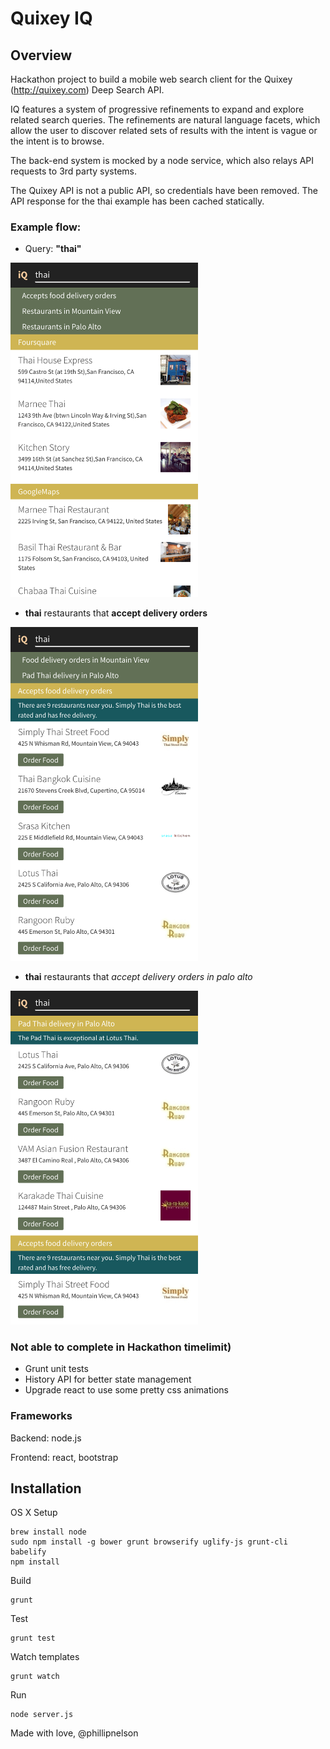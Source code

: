 # Quixey IQ


## Overview

Hackathon project to build a mobile web search client for the Quixey (http://quixey.com) Deep Search API.

IQ features a system of progressive refinements to expand and explore related search queries. The refinements are natural language facets, which allow the user to discover related sets of results with the intent is vague or the intent is to browse.

The back-end system is mocked by a node service, which also relays API requests to 3rd party systems.

The Quixey API is not a public API, so credentials have been removed. The API response for the thai example has been cached statically.

### Example flow:

- Query: **"thai"**

<img src="./screenshots/thai.png" width="300px" />

- **thai** restaurants that **accept delivery orders**

<img src="./screenshots/thai-delivery.png" width="300px" />

- **thai** restaurants that **accept delivery orders* in *palo alto**

<img src="./screenshots/thai-delivery-palo-alto.png" width="300px"  />


### Not able to complete in Hackathon timelimit)

- Grunt unit tests
- History API for better state management
- Upgrade react to use some pretty css animations

### Frameworks

Backend: node.js

Frontend: react, bootstrap



## Installation


OS X Setup

```
brew install node
sudo npm install -g bower grunt browserify uglify-js grunt-cli babelify
npm install
```


Build

```
grunt
```

Test

```
grunt test
```


Watch templates

```
grunt watch
```


Run

```
node server.js
```


Made with love, @phillipnelson
